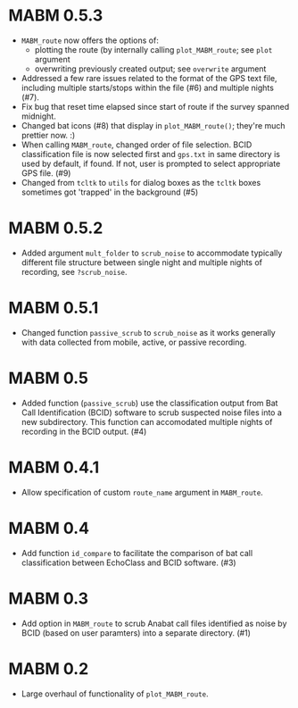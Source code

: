 # MABM 0.5.3

* `MABM_route` now offers the options of:
    - plotting the route (by internally calling `plot_MABM_route`; see `plot` argument
    - overwriting previously created output; see `overwrite` argument
* Addressed a few rare issues related to the format of the GPS text file, including multiple starts/stops within the file (#6) and multiple nights (#7).
* Fix bug that reset time elapsed since start of route if the survey spanned midnight.
* Changed bat icons (#8) that display in `plot_MABM_route()`; they're much prettier now. :)
* When calling `MABM_route`, changed order of file selection.  BCID classification file is now selected first and `gps.txt` in same directory is used by default, if found.  If not, user is prompted to select appropriate GPS file. (#9)
* Changed from `tcltk` to `utils` for dialog boxes as the `tcltk` boxes sometimes got 'trapped' in the background (#5)

# MABM 0.5.2

* Added argument `mult_folder` to `scrub_noise` to accommodate typically different file structure between single night and multiple nights of recording, see `?scrub_noise`.

# MABM 0.5.1

* Changed function `passive_scrub` to `scrub_noise` as it works generally with data collected from mobile, active, or passive recording.

# MABM 0.5

* Added function (`passive_scrub`) use the classification output from Bat Call Identification (BCID) software to scrub suspected noise files into a new subdirectory.  This function can accomodated multiple nights of recording in the BCID output. (#4)

# MABM 0.4.1

* Allow specification of custom `route_name` argument in `MABM_route`.

# MABM 0.4

* Add function `id_compare` to facilitate the comparison of bat call classification between EchoClass and BCID software. (#3)

# MABM 0.3

* Add option in `MABM_route` to scrub Anabat call files identified as noise by BCID (based on user paramters) into a separate directory. (#1)

# MABM 0.2

* Large overhaul of functionality of `plot_MABM_route`.
